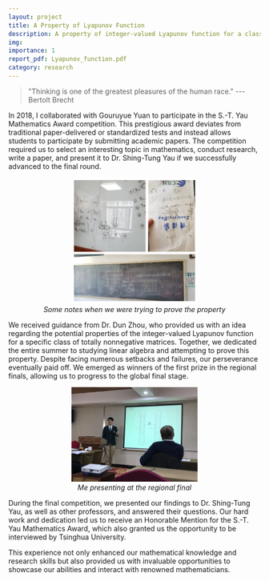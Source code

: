 ```yaml
---
layout: project
title: A Property of Lyapunov Function
description: A property of integer-valued Lyapunov function for a class of totally nonnegative matrices
img: 
importance: 1
report_pdf: Lyapunov_function.pdf
category: research
---
```

> "Thinking is one of the greatest pleasures of the human race." --- Bertolt Brecht

In 2018, I collaborated with Gouruyue Yuan to participate in the S.-T. Yau Mathematics Award competition. This prestigious award deviates from traditional paper-delivered or standardized tests and instead allows students to participate by submitting academic papers. The competition required us to select an interesting topic in mathematics, conduct research, write a paper, and present it to Dr. Shing-Tung Yau if we successfully advanced to the final round.

<div align=center><img src="/assets/img/Lyapunov_function/combinednotes.jpg" width="50%"></div>
<center><em>Some notes when we were trying to prove the property</em></center>

We received guidance from Dr. Dun Zhou, who provided us with an idea regarding the potential properties of the integer-valued Lyapunov function for a specific class of totally nonnegative matrices. Together, we dedicated the entire summer to studying linear algebra and attempting to prove this property. Despite facing numerous setbacks and failures, our perseverance eventually paid off. We emerged as winners of the first prize in the regional finals, allowing us to progress to the global final stage.

<div align=center><img src="/assets/img/Lyapunov_function/regionalfinal.jpg" width="50%"></div>
<center><em>Me presenting at the regional final</em></center>

During the final competition, we presented our findings to Dr. Shing-Tung Yau, as well as other professors, and answered their questions. Our hard work and dedication led us to receive an Honorable Mention for the S.-T. Yau Mathematics Award, which also granted us the opportunity to be interviewed by Tsinghua University.


This experience not only enhanced our mathematical knowledge and research skills but also provided us with invaluable opportunities to showcase our abilities and interact with renowned mathematicians.


